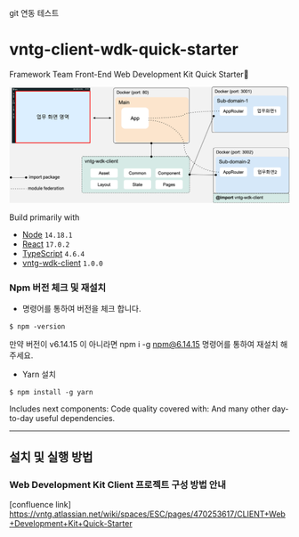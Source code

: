 git 연동 테스트

# vntg-client-wdk-quick-starter

Framework Team Front-End Web Development Kit Quick Starter🚀

![Alt text](/ReadmeIMG/QuickStart_Summery.png)

Build primarily with

- [Node](https://nodejs.org/download/release/v14.18.1/) `14.18.1`
- [React](https://ko.reactjs.org/) `17.0.2`
- [TypeScript](https://www.typescriptlang.org) `4.6.4`
- [vntg-wdk-client](https://github.com/VntgCorp/vntg-wdk-client/packages/1439141) `1.0.0`

### Npm 버전 체크 및 재설치

- 명령어를 통하여 버전을 체크 합니다.

```
$ npm -version
```

만약 버전이 v6.14.15 이 아니라면 npm i -g npm@6.14.15 명령어를 통하여 재설치 해주세요.

- Yarn 설치

```
$ npm install -g yarn
```

Includes next components:
Code quality covered with:
And many other day-to-day useful dependencies.

---

## 설치 및 실행 방법

### Web Development Kit Client 프로젝트 구성 방법 안내

[confluence link]
https://vntg.atlassian.net/wiki/spaces/ESC/pages/470253617/CLIENT+Web+Development+Kit+Quick-Starter
